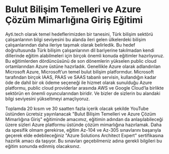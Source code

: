 # Bulut Bilişim Temelleri ve Azure Çözüm Mimarlığına Giriş Eğitimi

Ayti.tech olarak temel hedeflerimizden bir tanesini, Türk bilişim sektörü çalışanlarının bilgi seviyesini bu alanda ileri gelen ülkelerdeki bilişim çalışanlarından daha ileriye taşımak olarak belirledik. Bu hedef doğrultusunda Türk bilişim çalışanlarının dil bariyerine takılmadan kendi dillerinde eğitim alabilmeleri için birçok önemli konuda eğitimler hazırlıyoruz. Bu eğitimlerden dördüncüsünü de son dönemlerin yükselen public cloud ortamlarından Azure üstüne hazırladık. Genellikle Azure olarak adlandırılan Microsoft Azure, Microsoft’un temel bulut bilişim platformdur. Microsoft tarafından birçok IAAS, PAAS ve SAAS tabanlı servisin, kullandığın kadar öde de dahil bir ok ödeme seçeneği ile hizmet olarak sunulduğu Azure platformu, public cloud providerlar arasında AWS ve Google Cloud’la birlikte sektörün en önemli oyuncularından biridir. Ve bizler de sizlerin bu alandaki bilgi seviyesini yükseltmeyi amaçlıyoruz.

Toplamda 20 kısım ve 30 saatten fazla içerik olacak şekilde YouTube üstünden ücretsiz yayınlanacak "Bulut Bilişim Temelleri ve Azure Çözüm Mimarlığına Giriş" eğitiminde amacımız, eğitimin adından da anlaşılabileceği üzere sizleri Azure platformu üstünde çözüm mimarlığına hazırlamak. Daha da spesifik olmam gerekirse, eğitim Az-104 ve Az-305 sınavlarını başarıyla geçerek elde edebileceğiniz "Azure Solutions Architect Expert" sertifikasına hazırlık amacı da taşıyor. Bu sınavları geçebilmeniz adına gerekli bilgileri bu eğitim sonunda edinmiş olacaksınız.